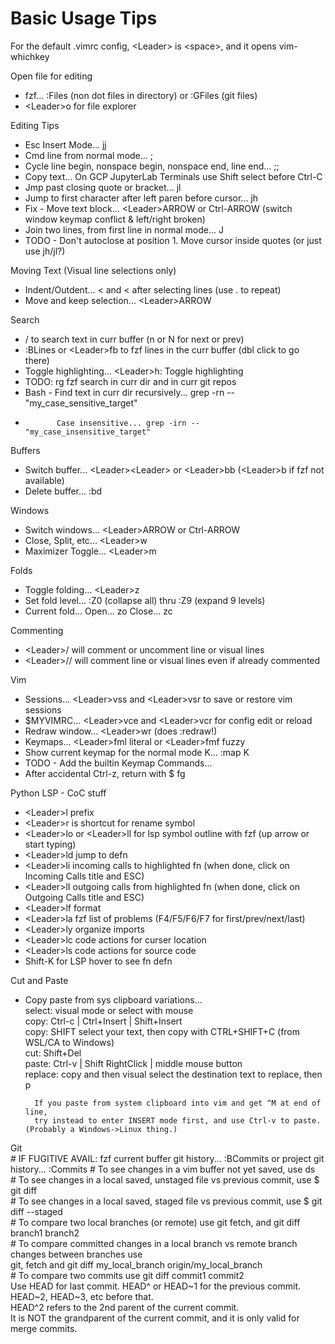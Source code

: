 # Basic Usage Tips

For the default .vimrc config, \<Leader\> is \<space\>, and it opens vim-whichkey

Open file for editing
* fzf... :Files (non dot files in directory) or :GFiles (git files)
* \<Leader\>o for file explorer

Editing Tips
* Esc Insert Mode... jj
* Cmd line from normal mode... ;
* Cycle line begin, nonspace begin, nonspace end, line end... ;;
* Copy text... On GCP JupyterLab Terminals use Shift select before Ctrl-C
* Jmp past closing quote or bracket... jl
* Jump to first character after left paren before cursor... jh
* Fix - Move text block... \<Leader\>ARROW or Ctrl-ARROW (switch window keymap conflict & left/right broken)
* Join two lines, from first line in normal mode... J
* TODO - Don't autoclose at position 1. Move cursor inside quotes (or just use jh/jl?)

Moving Text (Visual line selections only)
* Indent/Outdent... < and < after selecting lines (use . to repeat)
* Move and keep selection... \<Leader\>ARROW

Search
* / to search text in curr buffer (n or N for next or prev)
* :BLines or \<Leader\>fb to fzf lines in the curr buffer (dbl click to go there)
* Toggle highlighting... \<Leader\>h: Toggle highlighting
* TODO: rg fzf search in curr dir and in curr git repos 
* Bash - Find text in curr dir recursively... grep -rn -- "my_case_sensitive_target"
*            Case insensitive... grep -irn -- "my_case_insensitive_target"

Buffers
* Switch buffer... \<Leader\>\<Leader\> or \<Leader\>bb (\<Leader\>b if fzf not available)
* Delete buffer... :bd

Windows
* Switch windows... \<Leader\>ARROW or Ctrl-ARROW
* Close, Split, etc... \<Leader\>w
* Maximizer Toggle... \<Leader\>m

Folds
* Toggle folding... \<Leader\>z
* Set fold level... :Z0 (collapse all) thru :Z9 (expand 9 levels)
* Current fold... Open... zo    Close... zc

Commenting
* \<Leader\>/ will comment or uncomment line or visual lines
* \<Leader\>// will comment line or visual lines even if already commented

Vim
* Sessions... \<Leader\>vss and \<Leader\>vsr to save or restore vim sessions
* $MYVIMRC... \<Leader\>vce and \<Leader\>vcr for config edit or reload
* Redraw window... \<Leader\>wr (does :redraw!)
* Keymaps... \<Leader\>fml literal or \<Leader\>fmf fuzzy
* Show current keymap for the normal mode K... :map K
* TODO - Add the builtin Keymap Commands...
* After accidental Ctrl-z, return with $ fg

Python LSP - CoC stuff
* \<Leader\>l prefix
* \<Leader\>r is shortcut for rename symbol
* \<Leader\>lo or \<Leader\>ll for lsp symbol outline with fzf (up arrow or start typing)
* \<Leader\>ld jump to defn
* \<Leader\>li incoming calls to highlighted fn (when done, click on Incoming Calls title and ESC)
* \<Leader\>lI outgoing calls from highlighted fn  (when done, click on Outgoing Calls title and ESC)
* \<Leader\>lf format
* \<Leader\>la fzf list of problems (F4/F5/F6/F7 for first/prev/next/last)
* \<Leader\>ly organize imports
* \<Leader\>lc code actions for curser location
* \<Leader\>ls code actions for source code
* Shift-K for LSP hover to see fn defn

Cut and Paste                                                                                                                  
* Copy paste from sys clipboard variations...                                                                          
        select: visual mode or select with mouse                                                                       
        copy:   Ctrl-c | Ctrl+Insert | Shift+Insert                                                                    
        copy:   SHIFT select your text, then copy with CTRL+SHIFT+C (from WSL/CA to Windows)                           
        cut: Shift+Del                                                                                                 
        paste:  Ctrl-v | Shift RightClick | middle mouse button                                                        
        replace: copy and then visual select the destination text to replace, then p                                   
                                                                                                                       
        If you paste from system clipboard into vim and get ^M at end of line,                                         
        try instead to enter INSERT mode first, and use Ctrl-v to paste. (Probably a Windows->Linux thing.)            


Git                                                                                                                    
    # IF FUGITIVE AVAIL: fzf current buffer git history... :BCommits   or project git history... :Commits
    # To see changes in a vim buffer not yet saved, use <Leader>ds                                                     
    # To see changes in a local saved, unstaged file vs previous commit, use $ git diff                                
    # To see changes in a local saved, staged file vs previous commit, use $ git diff --staged                         
    # To compare two local branches (or remote) use git fetch, and git diff branch1 branch2                            
    # To compare committed changes in a local branch vs remote branch changes between branches use                     
      git, fetch and git diff my_local_branch origin/my_local_branch                                                   
    # To compare two commits use git diff commit1 commit2                                                              
      Use HEAD for last commit. HEAD^ or HEAD~1 for the previous commit.                                               
      HEAD~2, HEAD~3, etc before that.                                                                                 
      HEAD^2 refers to the 2nd parent of the current commit.                                                           
             It is NOT the grandparent of the current commit, and it is only valid for merge commits.                  
